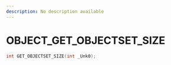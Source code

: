 ```yaml
---
description: No description available 
---
```


# OBJECT\_GET_OBJECTSET_SIZE

```cpp
int GET_OBJECTSET_SIZE(int _Unk0);
```